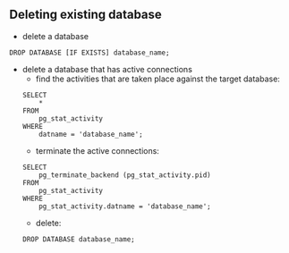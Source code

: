 ## Deleting existing database

- delete a database

```DROP DATABASE [IF EXISTS] database_name;```

- delete a database that has active connections 
    - find the activities that are taken place against the target database:
    ```
    SELECT
        *
    FROM
        pg_stat_activity
    WHERE
        datname = 'database_name';
    ```
    - terminate the active connections:
    ```
    SELECT
    	pg_terminate_backend (pg_stat_activity.pid)
    FROM
    	pg_stat_activity
    WHERE
    	pg_stat_activity.datname = 'database_name';
    ```
    - delete:
    ```
    DROP DATABASE database_name;
    ```  

